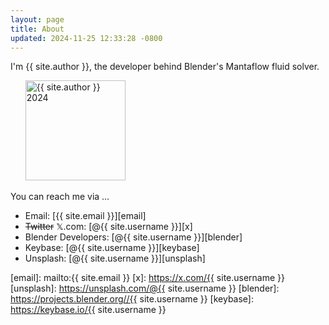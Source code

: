 ```yaml
---
layout: page
title: About
updated: 2024-11-25 12:33:28 -0800
---
```


I'm {{ site.author }}, the developer behind Blender's Mantaflow fluid solver.

<ul style="list-style-type:none">
<li>
   <a href="{{ site.profile_photo_3 }}" target="_blank" style="text-decoration: none">
    <img src="{{ site.profile_photo_3 }}" alt="{{ site.author }} 2024" style="height: 10rem">
  </a>
</li>
</ul>

You can reach me via &hellip;

- Email: [{{ site.email }}][email]
- ~~Twitter~~ 𝕏.com: [@{{ site.username }}][x]
- Blender Developers:  [@{{ site.username }}][blender]
- Keybase: [@{{ site.username }}][keybase]
- Unsplash: [@{{ site.username }}][unsplash]


[email]: mailto:{{ site.email }}
[x]: https://x.com/{{ site.username }}
[unsplash]: https://unsplash.com/@{{ site.username }}
[blender]: https://projects.blender.org//{{ site.username }}
[keybase]: https://keybase.io/{{ site.username }}
